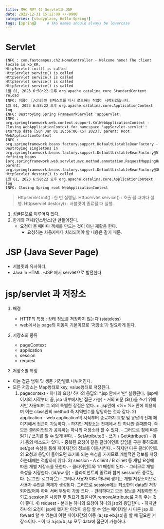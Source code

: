 ```yaml
---
title: MVC 패턴 4) Servlet과 JSP 
date: 2022-12-31 15:22:00 +/-0900
categories: [studyplace, Hello-Spring!]
tags: [spring]     # TAG names should always be lowercase
---
```


# Servlet

```console
INFO : com.fastcampus.ch2.HomeController - Welcome home! The client locale is ko_KR.
HttpServlet init() is called 
HttpServlet service() is called 
HttpServlet service() is called 
HttpServlet service() is called 
HttpServlet service() is called 
1월 01, 2023 6:58:22 오후 org.apache.catalina.core.StandardContext reload
INFO: 이름이 [/ch2]인 컨텍스트를 다시 로드하는 작업이 시작되었습니다.
1월 01, 2023 6:58:22 오후 org.apache.catalina.core.ApplicationContext log
INFO: Destroying Spring FrameworkServlet 'appServlet'
INFO : org.springframework.web.context.support.XmlWebApplicationContext - Closing WebApplicationContext for namespace 'appServlet-servlet': startup date [Sun Jan 01 18:56:06 KST 2023]; parent: Root WebApplicationContext
INFO : org.springframework.beans.factory.support.DefaultListableBeanFactory - Destroying singletons in org.springframework.beans.factory.support.DefaultListableBeanFactory@5fe46d52: defining beans [org.springframework.web.servlet.mvc.method.annotation.RequestMappingHandlerMapping#0,org.springframework.format.support.FormattingConversionServiceFactoryBean#0,org.springframework.web.servlet.mvc.method.annotation.RequestMappingHandlerAdapter#0,org.springframework.web.servlet.handler.MappedInterceptor#0,org.springframework.web.servlet.mvc.method.annotation.ExceptionHandlerExceptionResolver#0,org.springframework.web.servlet.mvc.annotation.ResponseStatusExceptionResolver#0,org.springframework.web.servlet.mvc.support.DefaultHandlerExceptionResolver#0,org.springframework.web.servlet.handler.BeanNameUrlHandlerMapping,org.springframework.web.servlet.mvc.HttpRequestHandlerAdapter,org.springframework.web.servlet.mvc.SimpleControllerHandlerAdapter,org.springframework.web.servlet.resource.ResourceHttpRequestHandler#0,org.springframework.web.servlet.handler.SimpleUrlHandlerMapping#0,org.springframework.web.servlet.view.InternalResourceViewResolver#0,homeController,requestMessage,hello,requestHeader,yoilTeller_servlet,yoilTellerMVC,twoDice,requestInfo,org.springframework.context.annotation.internalConfigurationAnnotationProcessor,org.springframework.context.annotation.internalAutowiredAnnotationProcessor,org.springframework.context.annotation.internalRequiredAnnotationProcessor,org.springframework.context.annotation.internalCommonAnnotationProcessor,org.springframework.context.annotation.ConfigurationClassPostProcessor$ImportAwareBeanPostProcessor#0]; parent: org.springframework.beans.factory.support.DefaultListableBeanFactory@3002e397
HttpServlet destory() is called 
1월 01, 2023 6:58:22 오후 org.apache.catalina.core.ApplicationContext log
INFO: Closing Spring root WebApplicationContext
```

>Httpservlet init()         :   한 번 실행됨.
>Httpservlet service()  :   호출 될 때마다 실행.
>Httpservlet destory()  :   서블릿이 종료될 때 실행.

1. 싱글톤으로 이루어져 있다.
2. 한개의 객체(인스턴스)만 만들어진다.
    - 요청이 올 때마다 객체를 만드는 것이 아닌 재활용 한다.
        + 요청하는 사용자마다 처리되어야 할 내용은 같기 때문.

# JSP (Java Sever Page)
- 서블릿과 유사하다.
- Java In HTML.
-JSP 에서 servlet으로 발전한다.

# jsp/servlet 과 저장소
1. 배경
    - HTTP의 특징 : 상태 정보를 저장하지 않는다 (stateless)
    - web에서는 page의 이동이 기본이므로 '저장소'가 필요하게 된다.

2. 저장소의 종류 
    - pageContext
    - application
    - session
    - request

3. 저장소별 특징 
- 이는 접근 범위 및 생존 기간별로 나뉘어진다.
- 모든 저장소는 Map형태로 key, value형태로 저장된다.
    1) pagecontext
            - 하나의 요청/ 하나의 응답의 *.jsp 안에서'만' 실행된다. (jsp페이지의 시작부터 끝, jsp 내부에서만 접근 가능)
            - 거의 el문 (${})을 쓰기 위해서만 사용되며 그 외의 특별한 장점은 없다.
            + .jsp안에 <%= %> 안에 이용되며 이는 class안의 method 즉 지역변수를 담당하는 것과 같다.
         2) application
            - web application의 시작부터 종료까지 요청 및 응답의 전체 페이지에서 접근이 가능하다.
            - 하지만 저장소는 전체에서 단 하나만 존재한다. 즉 모든 클라이언트가 공유하는 하나의 저장소라 할 수 있다. 
            - 그러므로 청에 따른 읽기 / 쓰기를 할 수 있게 된다.
            - SetAttribute() - 쓰기 / GetAttribuet() - 읽기 등의 메소드가 있다.
            - 중복된 요청이 같은 클라이언트 값임을 구분 못하므로 set/get 속성을 통해 페이지간의 정보를 이동시킨다. 
            - 하지만 다른 클라이언트의 요청과 응답이 들어오면 초기화 되는 속성을 가지므로 개별적인 정보를 저장하는데에는 적합하지 않다.
        3) session
            - A client / B clinet 등 개별 요청에 따른 개별 저장소를  뜻한다.
            - 클라이언트와 1:1 매칭이 된다.
            - 그러므로 개별 속성을 저장한다. (id/pw 등)
            - 클라이언트의 종료와 함께 session도 종료된다. (로그인-로그아웃)
            - 그러나 사용자 마다 하나씩 생기는 개별 저장소이므로 사용자 수만큼 객체가 생성된다. 그러므로 session에는 최소한의 data만 저장되어있어야 하며 서버 부담이 가장 크다. 
            - 편리하다고 모든 정보를 저장하면 안되고 session을 사용한 후 필요가 없을시엔 removeAttribute로 지워 주는 것이 좋다.
        4) request
            - 본래는 하나의 요청이 하나의 jsp와 응답한다.
            - 하지만 하나의 요청이 jsp에 했지만 이것이 응답 할 수 없는 페이지일 시 다른 jsp 로 foward 할 수 있는데 이런 페이지간의 이동 (a.jsp->b.jsp)을 할 때 필요한 저장소이다. 
            - 이 때 a.jsp/b.jsp 모두 data에 접근이 가능하다. 


